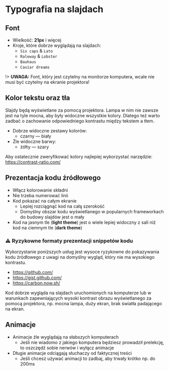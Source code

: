 # Typografia na slajdach

## Font

* Wielkość: **21px** i więcej
* Kroje, które dobrze wyglądają na slajdach:
    + `Six caps` & `Lato`
    + `Raleway` & `Lobster`
    + `Bauhaus`
    + `Caviar dreams`

!> **UWAGA:** Font, który jest czytelny na monitorze komputera, wcale nie musi być czytelny
na ekranie projektora!

## Kolor tekstu oraz tła

Slajdy będą wyświetlane za pomocą projektora. Lampa w nim nie zawsze jest
na tyle mocna, aby były widoczne wszystkie kolory. Dlatego też warto zadbać
o zachowanie odpowiedniego kontrastu między tekstem a tłem.

* Dobrze widoczne zestawy kolorów:
    + czarny — biały
* Źle widoczne barwy:
    + żółty — szary

Aby ostatecznie zweryfikować kolory najlepiej wykorzystać narzędzie:
<https://contrast-ratio.com/>

## Prezentacja kodu źródłowego

* Włącz kolorowanie składni
* Nie trzeba numerować linii
* Kod pokazać na całym ekranie
    + Lepiej rozciągnąć kod na całą szerokość
    + Domyślny obszar kodu wyświetlanego w popularnych frameworkach do budowy
        slajdów jest o mały
* Kod na jasnym tle (**light theme**) jest o wiele lepiej widoczny z sali niż
    kod na ciemnym tle (**dark theme**)

### ⚠️ Ryzykowne formaty prezentacji snippetów kodu

Wykorzystanie poniższych usług jest wysoce ryzykowne do pokazywania kodu
źródłowego z uwagi na domyślny wygląd, który nie ma wysokiego kontrastu.

* <https://github.com/>
* <https://gist.github.com/>
* <https://carbon.now.sh/>

Kod dobrze wygląda na slajdach uruchomionych na komputerze lub w warunkach
zapewniających wysoki kontrast obrazu wyświetlanego za pomocą projektora,
np. mocna lampa, duży ekran, brak światła padającego na ekran.

## Animacje

* Animacje źle wyglądają na słabszych komputerach
    + Jeśli nie wiadomo z jakiego komputera będziesz prowadził prelekcję,
        to oszczędź sobie nerwów i wyłącz animacje
* Długie animacje odciągają słuchaczy od faktycznej treści
    + Jeśli chcesz używać animacji to zadbaj, aby trwały krótko np. do 200ms
